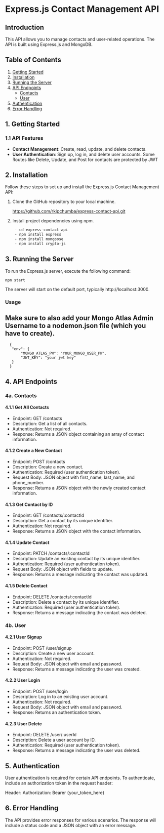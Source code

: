 # Express.js Contact Management API 

## Introduction

This API allows you to manage contacts and user-related operations. The API is built using Express.js and MongoDB.

## Table of Contents

1. [Getting Started](#1-getting-started)
2. [Installation](#2-installation)
3. [Running the Server](#3-running-the-server)
4. [API Endpoints](#4-api-endpoints)
   - [Contacts](#4a-contacts)
   - [User](#4b-user)
5. [Authentication](#5-authentication)
6. [Error Handling](#6-error-handling)

## 1. Getting Started

### 1.1 API Features

- **Contact Management**: Create, read, update, and delete contacts.
- **User Authentication**: Sign up, log in, and delete user accounts. Some Routes like Delete, Update, and Post for contacts are protected by JWT

## 2. Installation

Follow these steps to set up and install the Express.js Contact Management API:

1. Clone the GitHub repository to your local machine.

      https://github.com/rkipchumba/express-contact-api.git

2. Install project dependencies using npm.
    ```bash
     - cd express-contact-api
     - npm install express
     - npm install mongoose
     - npm install crypto-js
    
## 3. Running the Server

To run the Express.js server, execute the following command:

  
    npm start

The server will start on the default port, typically http://localhost:3000.
### Usage
## Make sure to also add your Mongo Atlas Admin Username to a nodemon.json file (which you have to create).
   
     
      {
       "env": {
           "MONGO_ATLAS_PW": "YOUR_MONGO_USER_PW",
           "JWT_KEY": "your jwt key"
       }
      }



## 4.  API Endpoints

### 4a. Contacts

#### 4.1.1 Get All Contacts

* Endpoint: GET /contacts
* Description: Get a list of all contacts.
* Authentication: Not required.
* Response: Returns a JSON object containing an array of contact information.

#### 4.1.2 Create a New Contact

* Endpoint: POST /contacts
* Description: Create a new contact.
* Authentication: Required (user authentication token).
* Request Body: JSON object with first_name, last_name, and phone_number.
* Response: Returns a JSON object with the newly created contact information.

#### 4.1.3 Get Contact by ID

* Endpoint: GET /contacts/:contactId
* Description: Get a contact by its unique identifier.
* Authentication: Not required.
* Response: Returns a JSON object with the contact information.

#### 4.1.4 Update Contact

* Endpoint: PATCH /contacts/:contactId
* Description: Update an existing contact by its unique identifier.
* Authentication: Required (user authentication token).
* Request Body: JSON object with fields to update.
* Response: Returns a message indicating the contact was updated.

#### 4.1.5 Delete Contact

* Endpoint: DELETE /contacts/:contactId
* Description: Delete a contact by its unique identifier.
* Authentication: Required (user authentication token).
* Response: Returns a message indicating the contact was deleted.

### 4b.  User

#### 4.2.1 User Signup

* Endpoint: POST /user/signup
* Description: Create a new user account.
* Authentication: Not required.
* Request Body: JSON object with email and password.
* Response: Returns a message indicating the user was created.

#### 4.2.2 User Login

* Endpoint: POST /user/login
* Description: Log in to an existing user account.
* Authentication: Not required.
* Request Body: JSON object with email and password.
* Response: Returns an authentication token.

#### 4.2.3 User Delete

* Endpoint: DELETE /user/:userId
* Description: Delete a user account by ID.
* Authentication: Required (user authentication token).
* Response: Returns a message indicating the user was deleted.

## 5. Authentication

User authentication is required for certain API endpoints. To authenticate, include an authorization token in the request header:


Header: Authorization: Bearer {your_token_here}


## 6. Error Handling

The API provides error responses for various scenarios. The response will include a status code and a JSON object with an error message.

